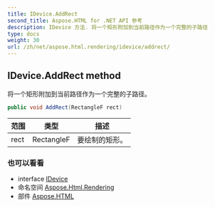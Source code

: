 ```yaml
---
title: IDevice.AddRect
second_title: Aspose.HTML for .NET API 参考
description: IDevice 方法. 将一个矩形附加到当前路径作为一个完整的子路径
type: docs
weight: 30
url: /zh/net/aspose.html.rendering/idevice/addrect/
---
```

## IDevice.AddRect method

将一个矩形附加到当前路径作为一个完整的子路径。

```csharp
public void AddRect(RectangleF rect)
```

| 范围 | 类型 | 描述 |
| --- | --- | --- |
| rect | RectangleF | 要绘制的矩形。 |

### 也可以看看

* interface [IDevice](../)
* 命名空间 [Aspose.Html.Rendering](../../idevice/)
* 部件 [Aspose.HTML](../../../)


